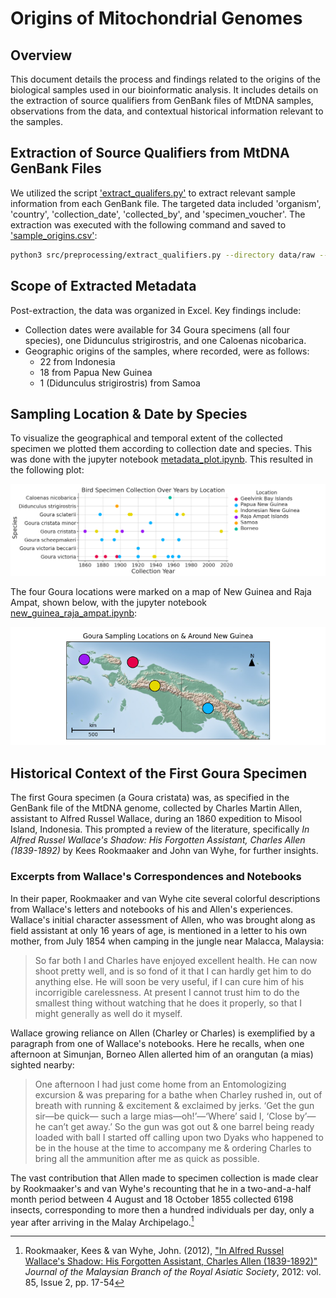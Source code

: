 # Origins of Mitochondrial Genomes

## Overview

This document details the process and findings related to the origins of the biological samples used in our bioinformatic analysis. It includes details on the extraction of source qualifiers from GenBank files of MtDNA samples, observations from the data, and contextual historical information relevant to the samples.

## Extraction of Source Qualifiers from MtDNA GenBank Files
We utilized the script ['extract_qualifers.py'](../../src/preprocessing/extract_qualifiers.py) to extract relevant sample information from each GenBank file. The targeted data included 'organism', 'country', 'collection_date', 'collected_by', and 'specimen_voucher'. The extraction was executed with the following command and saved to ['sample_origins.csv'](../../data/metadata/sample_origins.csv):

~~~bash
python3 src/preprocessing/extract_qualifiers.py --directory data/raw --annotations organism --qualifiers country collection_date collected_by specimen_voucher > data/metadata/sample_origins.csv
~~~

## Scope of Extracted Metadata

Post-extraction, the data was organized in Excel. Key findings include:

- Collection dates were available for 34 Goura specimens (all four species), one Didunculus strigirostris, and one Caloenas nicobarica.
- Geographic origins of the samples, where recorded, were as follows:
    - 22 from Indonesia
    - 18 from Papua New Guinea
    - 1 (Didunculus strigirostris) from Samoa

## Sampling Location & Date by Species

To visualize the geographical and temporal extent of the collected specimen we plotted them according to collection date and species. This was done with the jupyter notebook [metadata_plot.ipynb](../../src/analysis/metadata_plot.ipynb).
This resulted in the following plot:

![Specimen Collections Over Years by Location](../../results/figures/specimen_by_year_location.png)

The four Goura locations were marked on a map of New Guinea and Raja Ampat, shown below, with the jupyter notebook [new_guinea_raja_ampat.ipynb](new_guinea_raja_ampat.ipynb):

![Sampling Locations on & Around New Guinea](../../results/figures/new_guinea_raja_ampat.png)

## Historical Context of the First Goura Specimen

The first Goura specimen (a Goura cristata) was, as specified in the GenBank file of the MtDNA genome, collected by Charles Martin Allen, assistant to Alfred Russel Wallace, during an 1860 expedition to Misool Island, Indonesia. This prompted a review of the literature, specifically *In Alfred Russel Wallace's Shadow: His Forgotten Assistant, Charles Allen (1839-1892)* by Kees Rookmaaker and John van Wyhe, for further insights.

### Excerpts from Wallace's Correspondences and Notebooks
In their paper, Rookmaaker and van Wyhe cite several colorful descriptions from Wallace's letters and notebooks of his and Allen's experiences. Wallace's initial character assessment of Allen, who was brought along as field assistant at only 16 years of age, is mentioned in a letter to his own mother, from July 1854 when camping in the jungle near Malacca, Malaysia:

>So far both I and Charles have enjoyed excellent health. He can now shoot
pretty well, and is so fond of it that I can hardly get him to do anything else.
He will soon be very useful, if I can cure him of his incorrigible carelessness.
At present I cannot trust him to do the smallest thing without watching that
he does it properly, so that I might generally as well do it myself.

Wallace growing reliance on Allen (Charley or Charles) is exemplified by a paragraph from one of Wallace's notebooks. Here he recalls, when one afternoon at Simunjan, Borneo Allen allerted him of an orangutan (a mias) sighted nearby:

>One afternoon I had just come home from an Entomologizing excursion &
was preparing for a bathe when Charley rushed in, out of breath with
running & excitement & exclaimed by jerks. ‘Get the gun sir—be quick—
such a large mias—oh!’—‘Where’ said I, ‘Close by’—he can’t get away.’ So
the gun was got out & one barrel being ready loaded with ball I started off
calling upon two Dyaks who happened to be in the house at the time to
accompany me & ordering Charles to bring all the ammunition after me as
quick as possible.

The vast contribution that Allen made to specimen collection is made clear by Rookmaaker's and van Wyhe's recounting that he in a two-and-a-half month period between 4 August and 18 October 1855 collected 6198 insects, corresponding to more then a hundred individuals per day, only a year after arriving in the Malay Archipelago.[^1]


[^1]: Rookmaaker, Kees & van Wyhe, John. (2012), ["In Alfred Russel Wallace's Shadow: His Forgotten Assistant, Charles Allen (1839-1892)"](https://www.jstor.org/stable/24894190) *Journal of the Malaysian Branch of the Royal Asiatic Society*, 2012: vol. 85, Issue 2, pp. 17-54




